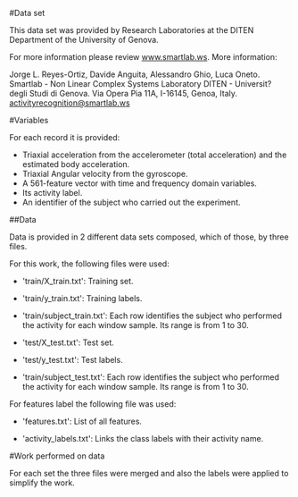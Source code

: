 #Data set

This data set was provided by Research Laboratories at the DITEN Department of the University of Genova.

For more information please review www.smartlab.ws. More information:

Jorge L. Reyes-Ortiz, Davide Anguita, Alessandro Ghio, Luca Oneto.
Smartlab - Non Linear Complex Systems Laboratory
DITEN - Universit? degli Studi di Genova.
Via Opera Pia 11A, I-16145, Genoa, Italy.
activityrecognition@smartlab.ws

#Variables


For each record it is provided:

- Triaxial acceleration from the accelerometer (total acceleration) and the estimated body acceleration.
- Triaxial Angular velocity from the gyroscope. 
- A 561-feature vector with time and frequency domain variables. 
- Its activity label. 
- An identifier of the subject who carried out the experiment.


##Data

Data is provided in 2 different data sets composed, which of those, by three files.

For this work, the following files were used:

- 'train/X_train.txt': Training set.

- 'train/y_train.txt': Training labels.

- 'train/subject_train.txt': Each row identifies the subject who performed the activity for each window sample. Its range is from 1 to 30. 

- 'test/X_test.txt': Test set.

- 'test/y_test.txt': Test labels.

- 'train/subject_test.txt': Each row identifies the subject who performed the activity for each window sample. Its range is from 1 to 30. 


For features label the following file was used:

- 'features.txt': List of all features.

- 'activity_labels.txt': Links the class labels with their activity name.


#Work performed on data

For each set the three files were merged and also the labels were applied to simplify the work.